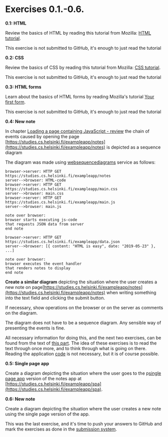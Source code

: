 # Exercises 0.1.-0.6.

**0.1: HTML**

Review the basics of HTML by reading this tutorial from Mozilla: [HTML tutorial](https://developer.mozilla.org/en-US/docs/Learn/Getting_started_with_the_web/HTML_basics).

This exercise is not submitted to GitHub, it's enough to just read the tutorial

**0.2: CSS**

Review the basics of CSS by reading this tutorial from Mozilla: [CSS tutorial](https://developer.mozilla.org/en-US/docs/Learn/Getting_started_with_the_web/CSS_basics).

This exercise is not submitted to GitHub, it's enough to just read the tutorial

**0.3: HTML forms**

Learn about the basics of HTML forms by reading Mozilla's tutorial [Your first form](https://developer.mozilla.org/en-US/docs/Learn/HTML/Forms/Your_first_HTML_form).

This exercise is not submitted to GitHub, it's enough to just read the tutorial

**0.4: New note**

In chapter [Loading a page containing JavaScript - review](https://fullstackopen.com/en/part0/fundamentals_of_web_apps#loading-a-page-containing-java-script-review) the chain of events caused by opening the page [https://studies.cs.helsinki.fi/exampleapp/notes](https://studies.cs.helsinki.fi/exampleapp/notes) is depicted as a sequence diagram

The diagram was made using [websequencediagrams](https://www.websequencediagrams.com/) service as follows:

```
browser->server: HTTP GET https://studies.cs.helsinki.fi/exampleapp/notes
server-->browser: HTML-code
browser->server: HTTP GET https://studies.cs.helsinki.fi/exampleapp/main.css
server-->browser: main.css
browser->server: HTTP GET https://studies.cs.helsinki.fi/exampleapp/main.js
server-->browser: main.js

note over browser:
browser starts executing js-code
that requests JSON data from server
end note

browser->server: HTTP GET https://studies.cs.helsinki.fi/exampleapp/data.json
server-->browser: [{ content: "HTML is easy", date: "2019-05-23" }, ...]

note over browser:
browser executes the event handler
that renders notes to display
end note
```

**Create a similar diagram** depicting the situation where the user creates a new note on page[https://studies.cs.helsinki.fi/exampleapp/notes](https://studies.cs.helsinki.fi/exampleapp/notes) when writing something into the text field and clicking the submit button.

If necessary, show operations on the browser or on the server as comments on the diagram.

The diagram does not have to be a sequence diagram. Any sensible way of presenting the events is fine.

All necessary information for doing this, and the next two exercises, can be found from the text of [this part](https://fullstackopen.com/en/part0/fundamentals_of_web_apps#forms-and-http-post). The idea of these exercises is to read the text through once more, and to think through what is going on there. Reading the application [code](https://github.com/mluukkai/example_app) is not necessary, but it is of course possible.

**0.5: Single page app**

Create a diagram depicting the situation where the user goes to the p[single page app](https://fullstackopen.com/en/part0/fundamentals_of_web_apps#single-page-app) version of the notes app at [https://studies.cs.helsinki.fi/exampleapp/spa](https://studies.cs.helsinki.fi/exampleapp/spa).

**0.6: New note**

Create a diagram depicting the situation where the user creates a new note using the single page version of the app.

This was the last exercise, and it's time to push your answers to GitHub and mark the exercises as done in the [submission system](https://studies.cs.helsinki.fi/stats/courses/fullstackopen).
